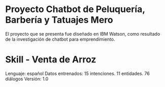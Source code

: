 # Proyecto Chatbot de Peluquería, Barbería y Tatuajes Mero

El proyecto que se presenta fue diseñado en IBM Watson, como resultado de la investigación de chatbot para emprendimiento.

# Skill - Venta de Arroz

Lenguaje: español
Datos entrenados:
15 intenciones.
11 entidades.
76 diálogos
Versión: 1.0



